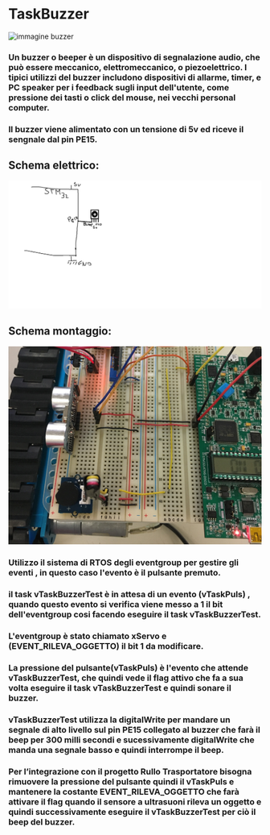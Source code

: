 # TaskBuzzer 
![immagine buzzer](https://img.directindustry.it/images_di/photo-m2/79967-16366410.jpg)

### Un buzzer o beeper è un dispositivo di segnalazione audio, che può essere meccanico, elettromeccanico, o piezoelettrico. I tipici utilizzi del buzzer includono dispositivi di allarme, timer, e PC speaker per i feedback sugli input dell'utente, come pressione dei tasti o click del mouse, nei vecchi personal computer.

### Il buzzer viene alimentato con un tensione di 5v ed riceve il sengnale dal pin PE15.
## Schema elettrico:
![immagine schema elettrico](https://github.com/jacktisparrow/BuzzerTest/blob/main/schema%20buzz.png)
## Schema montaggio:
![immagine schema elettrico](https://github.com/jacktisparrow/BuzzerTest/blob/main/immagine%20schema%20montaggio.jpg)
### Utilizzo il sistema di RTOS degli eventgroup per gestire gli eventi , in questo caso l'evento è il pulsante premuto.
### il task vTaskBuzzerTest è in attesa di un evento (vTaskPuls) , quando questo evento si verifica viene messo a 1 il bit dell'eventgroup cosi facendo eseguire il task vTaskBuzzerTest.

### L'eventgroup è stato chiamato  xServo e (EVENT_RILEVA_OGGETTO) il bit 1 da modificare.
### La pressione del pulsante(vTaskPuls) è l'evento che attende vTaskBuzzerTest, che quindi vede il flag attivo che fa a sua volta eseguire il task vTaskBuzzerTest e quindi sonare il buzzer.

### vTaskBuzzerTest utilizza la digitalWrite per mandare un segnale di alto livello sul pin PE15 collegato al buzzer che farà il beep per 300 milli secondi e sucessivamente digitalWrite che manda una segnale basso e quindi interrompe il beep.

### Per l’integrazione con il progetto Rullo Trasportatore bisogna rimuovere la pressione del pulsante quindi il vTaskPuls e mantenere la costante EVENT_RILEVA_OGGETTO che farà attivare il flag quando il sensore a ultrasuoni rileva un oggetto e quindi successivamente eseguire il vTaskBuzzerTest per ciò il beep del buzzer.




